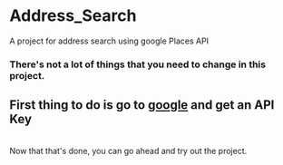 # Address_Search
 A project for address search using google Places API

<h3>  There's not a lot of things that you need to change in this project. </h3>

<h2> First thing to do is go to <a href="https://developers.google.com/places/web-service/get-api-key">google</a> and get an API Key </h2>
<br>
Now that that's done, you can go ahead and try out the project.
